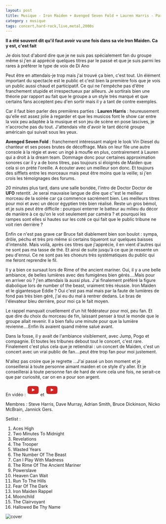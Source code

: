 ```yaml
---
layout: post
title: Musique - Iron Maiden + Avenged Seven Fold + Lauren Harris - Paris 2008
category : musique
tags: concert,hard-rock,live,metal,2000s
---
```


**Il a été souvent dit qu'il faut avoir vu une fois dans sa vie Iron Maiden. Ca y est, c'est fait**

Je dois tout d'abord dire que je ne suis pas spécialement fan du groupe même si j'en ai apprécié quelques titres par le passé et que je suis parmi les rares à préférer le type de voix de Di Ano

Peut être en attendais-je trop mais j'ai trouvé ça bien, c'est tout. Un élément important du spectacle est le public et c'est bien la première fois que je vois un public aussi chaud et participatif. Ce qui ne l'empêche pas d'être franchement stupide et irrespectueux par ailleurs. Je sortirais bien une théorie par rapport au fait que le groupe a un style très marqué et que certains fans acceptent peu d'en sortir mais il y a tant de contre exemples.

Car il faut bien parler des premières parties : **Lauren Harris** : heureusement qu'elle est assez jolie à regarder et que les musicos font le show car entre la voix peu adaptée à la musique et son jeu de scène en pose lascives, je n'accroche pas du tout. J'attendais vite d'avoir le tant décrié groupe américain qui suivait sous les yeux.

**Avenged Seven Fold** : franchement intéressant malgré le look Vin Diesel du chanteur et ses poses brutes de décoffrage. Mais on leur file une autre console à la régie et avec un ingé à moufle en plus, contrairement à Lauren qui a droit à la dream team. Dommage donc pour certaines approximation sonores car il y a de bons titres, pas toujours si éloignés de Maiden que cela si on prète l'oreille. A écouter avec un meilleur son donc. Et toujours des sifflets entre les morceaux mais peut être moins que la veille; si j'en crois les témoignages des forums.

20 minutes plus tard, dans une salle bondée, l'intro de Doctor Doctor de **UFO** retentit. Je serai mauvaise langue de dire que c''est le meilleur morceau de la soirée car ça commence sacrément bien. Les meilleurs titres pour moi et avec un décor égyptien très bien réalisé. Reste un gros bémol, et je suis peut être difficile : pourquoi enterrer le batteur au milieu du décor de manière à ce qu'on le voit seulement par caméra ? et pourquoi les rampes sont elles si hautes sur les coté ce qui fait que le public tribune ne voit rien derrière ?

Enfin ce n'est pas grave car Bruce fait diablement bien son boulot : sympa, drôle, péchu et très pro même si certains tiqueront sur quelques baisses d'intensité. Mais voilà, après ces titres que j'apprécie, il en vient d'autres qui ne sont pas ma tasse de thé. Et ainsi de suite jusqu'à ce que je ressente un peu d'ennui. Ce ne sont pas les choeurs très systématiques du public qui me feront reprendre le fil.

Il y a bien ce sursaut lors de Rime of the ancient mariner. Oui, il y a une belle ambiance, de belles lumières avec des fumigènes bien gérés....Mais pour en arriver où ? j'en attendais là aussi plus. J'ai finalement préféré la figure diabolique lors de number of the beast, vraiment très réussie. Iron Maiden et le gigantesque Eddie ? Oui c'est pas mal mais par la faute de lumières de fond pas très bien géré, j'ai eu du mal à rentrer dedans. Le bras de l'élevateur bleu derrière, pour moi ça le fait moyen.

Le rappel manquait cruellement d'un hit fédérateur pour moi, peu fan. Et que dire du choix du morceau de fin, laissant penser à tout le monde que le groupe allait revenir. Il a bien fallu une minute pour que la lumière revienne....Enfin ils avaient quand même salué avant.

Dans la fosse, il y avait de l'ambiance visiblement, avec Jump, Pogo et compagnie. Et toutes les tribunes debout tout le concert, c'est rare. Finalement c'est plus cela que je retiendrai : un concert de Maiden, c'est un concert avec un vrai public de fan....peut être trop fan pour moi justement.

N'allez pas croire que je regrette ...J'ai passé un bon moment et je conseillerai à toute personne aimant maiden et ce style d'y aller. Et je conseillerai à toute personne fan de hard de vivre cela une fois, ne serait-ce que par curiosité, car on en a pour son argent.

En vidéo : [![Video](/images/youtube.png)](https://www.youtube.com/watch?v=KDJ-9CEoP10) et [![Video](/images/youtube.png)](https://www.youtube.com/watch?v=zud-0sxmBEo)

Membres : Steve Harris, Dave Murray, Adrian Smith, Bruce Dickinson, Nicko McBrain, Jannick Gers.

Setlist :

01. Aces High
02. Two Minutes To Midnight
03. Revelations
04. The Trooper
05. Wasted Years
06. The Number Of The Beast
07. Can I Play With Madness
08. The Rime Of The Ancient Mariner
09. Powerslave
10. Heaven Can Wait
11. Run To The Hills
12. Fear Of The Dark
13. Iron Maiden Rappel
14. Moonchild
15. The Clairvoyant
16. Hallowed Be Thy Name

![cover](https://filedn.eu/llqi9IBxlYouGRXYG2xlROb/img/2008/maidenparis.jpg)
